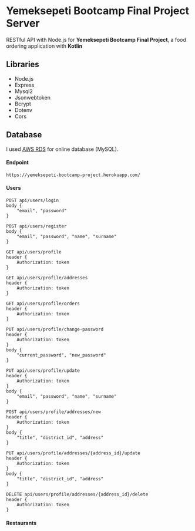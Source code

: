 # Yemeksepeti Bootcamp Final Project Server
RESTful API with Node.js for **Yemeksepeti Bootcamp Final Project**, a food ordering application with **Kotlin**

## Libraries
- Node.js
- Express
- Mysql2
- Jsonwebtoken
- Bcrypt
- Dotenv
- Cors

## Database
I used [AWS RDS](https://aws.amazon.com/rds/) for online database (MySQL).

#### Endpoint
```
https://yemeksepeti-bootcamp-project.herokuapp.com/
```

#### Users
```
POST api/users/login
body {
    "email", "password"
}

POST api/users/register
body {
    "email", "password", "name", "surname"
}

GET api/users/profile
header {
    Authorization: token
}

GET api/users/profile/addresses
header {
    Authorization: token
}

GET api/users/profile/orders
header {
    Authorization: token
}

PUT api/users/profile/change-password
header {
    Authorization: token
}
body {
    "current_password", "new_password"
}

PUT api/users/profile/update
header {
    Authorization: token
}
body {
    "email", "password", "name", "surname"
}

POST api/users/profile/addresses/new
header {
    Authorization: token
}
body {
    "title", "district_id", "address"
}

PUT api/users/profile/addresses/{address_id}/update
header {
    Authorization: token
}
body {
    "title", "district_id", "address"
}

DELETE api/users/profile/addresses/{address_id}/delete
header {
    Authorization: token
}
```

#### Restaurants
```
```